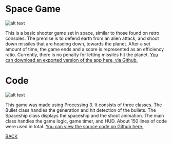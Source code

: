 # Space Game
![alt text](https://howardying.github.io/Programming1Portfolio/Images/spaceGame1.png)

This is a basic shooter game set in space, similar to those found on retro consoles. The premise is to defend earth from an alien attack, and shoot down missiles that are heading down, towards the planet. After a set amount of time, the game ends and a score is represented as an efficiency ratio. Currently, there is no penalty for letting missiles hit the planet. 
[You can download an exported version of the app here, via Github.](https://github.com/HowardYing/spaceGame)

# Code
![alt text](https://howardying.github.io/Programming1Portfolio/Images/spaceGame2.png)

This game was made using Processing 3. It consists of three classes. The Bullet class handles the generation and hit detection of the bullets. The Spaceship class displays the spaceship and the shoot animation. The main class handles the game logic, game timer, and HUD. About 150 lines of code were used in total.
[You can view the source code on Github here.](https://github.com/HowardYing/spaceGame)

[BACK](https://howardying.github.io/Programming1Portfolio/ "Back to Home")
